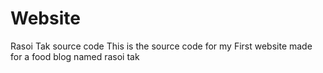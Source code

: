 # Website
Rasoi Tak source code
This is the source code for my First website made for a food blog named rasoi tak

